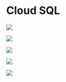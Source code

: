 # Cloud SQL

[![](https://lh6.googleusercontent.com/Mci89lFXJ4OGZX493_bUR-kKRx7jwbZ_fPltjmQmZJaYERFg8OckLCNi5KfgHxcy1_IqmqOIkxac8UjAlfCxWaWVGOOfqxG1ORTpRQk_xxkBtPAfydb08Jixg-pkL2ZwaGf8JK034K2GXljKcBh5_S4n33ZG0rZw6ibqfeM3YhYLf00yFhcUxYCZCQFyBg)](https://lh6.googleusercontent.com/Mci89lFXJ4OGZX493_bUR-kKRx7jwbZ_fPltjmQmZJaYERFg8OckLCNi5KfgHxcy1_IqmqOIkxac8UjAlfCxWaWVGOOfqxG1ORTpRQk_xxkBtPAfydb08Jixg-pkL2ZwaGf8JK034K2GXljKcBh5_S4n33ZG0rZw6ibqfeM3YhYLf00yFhcUxYCZCQFyBg)

[![](https://lh3.googleusercontent.com/atpYjYp2p6eaAp5j34UCTNByJAeMcnwvnmwqqwSDxtnNIv3ttIr7xLu4qz8Se-N_2N0P9I0RV5S-TJgyALIdYCT1l_H5QwBl2f8u0QT5SaXlK-6_-aF_y9REBPvZXgvfyhSQ2K0X1fZzl65a19Icew4PPQn7rg00CotuEmIsqn2ugdbW0ir8xrQTALCeLg)](https://lh3.googleusercontent.com/atpYjYp2p6eaAp5j34UCTNByJAeMcnwvnmwqqwSDxtnNIv3ttIr7xLu4qz8Se-N_2N0P9I0RV5S-TJgyALIdYCT1l_H5QwBl2f8u0QT5SaXlK-6_-aF_y9REBPvZXgvfyhSQ2K0X1fZzl65a19Icew4PPQn7rg00CotuEmIsqn2ugdbW0ir8xrQTALCeLg)

[![](https://lh3.googleusercontent.com/k5VVHkwglfwAybViY8KktIKEXjCbpbGTxjH_VM7yW7AUlFp9okJq_G8UXa6oHrEP58p-PYR4enmSiji4IB1GQWvZ16fmF0L0zEf1FIBaKuvXaLSxDFvXe0EXDr9gFKkjlNVp05U1-AsG5juLPQVY-Eqyb6KRooK5ywC5s_DCaIf-_-pM-Aj7CCtNFjwU)](https://lh3.googleusercontent.com/k5VVHkwglfwAybViY8KktIKEXjCbpbGTxjH_VM7yW7AUlFp9okJq_G8UXa6oHrEP58p-PYR4enmSiji4IB1GQWvZ16fmF0L0zEf1FIBaKuvXaLSxDFvXe0EXDr9gFKkjlNVp05U1-AsG5juLPQVY-Eqyb6KRooK5ywC5s_DCaIf-_-pM-Aj7CCtNFjwU)

[![](https://lh6.googleusercontent.com/JY8-udpGUlFDiYrii0XLt-X881FLNw_ktX8NxJUa4iRKJsEgvLUZGsBBsaQaBziJq4e0mvc1QeSsSsctD2729fEnuzIxlk1mWmNp_ZtLHKriT5GrOBjQx0GRb3PHtw8Tv1ytU_zvn4DX0Ct9dRbWgR0xCT6yLAv5m-sGgWQdB-y1BoOg9E7QVXK9wLC5)](https://lh6.googleusercontent.com/JY8-udpGUlFDiYrii0XLt-X881FLNw_ktX8NxJUa4iRKJsEgvLUZGsBBsaQaBziJq4e0mvc1QeSsSsctD2729fEnuzIxlk1mWmNp_ZtLHKriT5GrOBjQx0GRb3PHtw8Tv1ytU_zvn4DX0Ct9dRbWgR0xCT6yLAv5m-sGgWQdB-y1BoOg9E7QVXK9wLC5)

[![](https://lh6.googleusercontent.com/BC4-8R_xLhFwFXvhTBRJXY7ctr1hxJQgKVQ3RkOOckfxUFBbeBPKA_oKq1aVUu6BwDq_5Gn5hZETMhZH4Sf6UqxMiIwkDa1cBpFM_YZOfRYr3bvoW_xElJkI4N2eazn99qEgPFoO3qqersEtBSlVdZU15kR6BPXCzEAH-BotFuh46--4PdGJchHS61aB)](https://lh6.googleusercontent.com/BC4-8R_xLhFwFXvhTBRJXY7ctr1hxJQgKVQ3RkOOckfxUFBbeBPKA_oKq1aVUu6BwDq_5Gn5hZETMhZH4Sf6UqxMiIwkDa1cBpFM_YZOfRYr3bvoW_xElJkI4N2eazn99qEgPFoO3qqersEtBSlVdZU15kR6BPXCzEAH-BotFuh46--4PdGJchHS61aB)